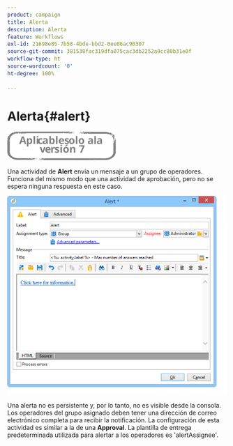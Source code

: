 ```yaml
---
product: campaign
title: Alerta
description: Alerta
feature: Workflows
exl-id: 21698e85-7b58-4bde-bbd2-0ee06ac90307
source-git-commit: 381538fac319dfa075cac3db2252a9cc80b31e0f
workflow-type: ht
source-wordcount: '0'
ht-degree: 100%

---
```


# Alerta{#alert}

![](../../assets/v7-only.svg)

Una actividad de **Alert** envía un mensaje a un grupo de operadores. Funciona del mismo modo que una actividad de aprobación, pero no se espera ninguna respuesta en este caso.

![](assets/edit_alerte.png)

Una alerta no es persistente y, por lo tanto, no es visible desde la consola. Los operadores del grupo asignado deben tener una dirección de correo electrónico completa para recibir la notificación. La configuración de esta actividad es similar a la de una **Approval**. La plantilla de entrega predeterminada utilizada para alertar a los operadores es &#39;alertAssignee&#39;.
